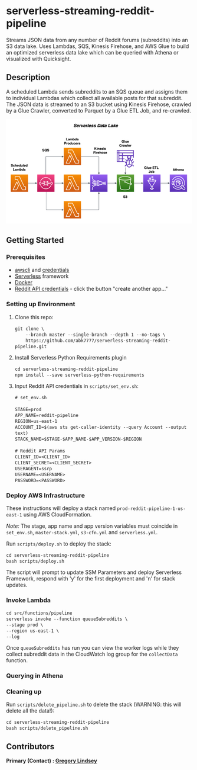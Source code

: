 

serverless-streaming-reddit-pipeline
==============================

Streams JSON data from any number of Reddit forums (subreddits) into an S3 data lake. Uses Lambdas, SQS, Kinesis Firehose, and AWS Glue to build an optimized serverless data lake which can be queried with Athena or visualized with Quicksight.

## Description
A scheduled Lambda sends subreddits to an SQS queue and assigns them to individual Lambdas which collect all available posts for that subreddit. The JSON data is streamed to an S3 bucket using Kinesis Firehose, crawled by a Glue Crawler, converted to Parquet by a Glue ETL Job, and re-crawled. 

![AWS Architecture](img/architecture.png)

## Getting Started

### Prerequisites
* [awscli](https://docs.aws.amazon.com/cli/latest/userguide/install-cliv2.html) and [credentials](https://docs.aws.amazon.com/cli/latest/userguide/cli-chap-configure.html)
* [Serverless](https://www.serverless.com/framework/docs/getting-started/) framework
* [Docker](https://docs.docker.com/get-docker/)
* [Reddit API credentials](https://www.reddit.com/prefs/apps) - click the button "create another app..."

### Setting up Environment
1. Clone this repo:
   ```
   git clone \
       --branch master --single-branch --depth 1 --no-tags \
       https://github.com/abk7777/serverless-streaming-reddit-pipeline.git
   ```
2. Install Serverless Python Requirements plugin
   ```
   cd serverless-streaming-reddit-pipeline
   npm install --save serverless-python-requirements
   ```

3. Input Reddit API credentials in `scripts/set_env.sh`:
   ```
   # set_env.sh

   STAGE=prod
   APP_NAME=reddit-pipeline
   REGION=us-east-1
   ACCOUNT_ID=$(aws sts get-caller-identity --query Account --output text)
   STACK_NAME=$STAGE-$APP_NAME-$APP_VERSION-$REGION

   # Reddit API Params
   CLIENT_ID=<CLIENT_ID>
   CLIENT_SECRET=<CLIENT_SECRET>
   USERAGENT=ssrp
   USERNAME=<USERNAME>
   PASSWORD=<PASSWORD>
   ```

### Deploy AWS Infrastructure
These instructions will deploy a stack named `prod-reddit-pipeline-1-us-east-1` using AWS CloudFormation.

*Note:* The stage, app name and app version variables must coincide in `set_env.sh`, `master-stack.yml`, `s3-cfn.yml` and `serverless.yml`. 

   Run `scripts/deploy.sh` to deploy the stack:
   ```
   cd serverless-streaming-reddit-pipeline
   bash scripts/deploy.sh
   ```

The script will prompt to update SSM Parameters and deploy Serverless Framework, respond with 'y' for the first deployment and 'n' for stack updates.

### Invoke Lambda
   ```
   cd src/functions/pipeline
   serverless invoke --function queueSubreddits \
   --stage prod \
   --region us-east-1 \
   --log
   ```

Once `queueSubreddits` has run you can view the worker logs while they collect subreddit data in the CloudWatch log group for the `collectData` function.

### Querying in Athena

### Cleaning up
   Run `scripts/delete_pipeline.sh` to delete the stack (WARNING: this will delete all the data!):
   ```
   cd serverless-streaming-reddit-pipeline
   bash scripts/delete_pipeline.sh
   ```
   
## Contributors

**Primary (Contact) : [Gregory Lindsey](https://github.com/abk7777)**

[contributors-shield]: https://img.shields.io/github/contributors/abk7777/serverless-streaming-reddit-pipeline.svg?style=flat-square
[contributors-url]: https://github.com/abk7777/serverless-streaming-reddit-pipeline/graphs/contributors
[forks-shield]: https://img.shields.io/github/forks/abk7777/serverless-streaming-reddit-pipeline.svg?style=flat-square
[forks-url]: https://github.com/abk7777/serverless-streaming-reddit-pipeline/network/members
[stars-shield]: https://img.shields.io/github/stars/abk7777/serverless-streaming-reddit-pipeline.svg?style=flat-square
[stars-url]: https://github.com/abk7777/serverless-streaming-reddit-pipeline/stargazers
[issues-shield]: https://img.shields.io/github/issues/abk7777/serverless-streaming-reddit-pipeline.svg?style=flat-square
[issues-url]: https://github.com/abk7777/serverless-streaming-reddit-pipeline/issues
[license-shield]: https://img.shields.io/github/license/abk7777/serverless-streaming-reddit-pipeline.svg?style=flat-square
[license-url]: https://github.com/abk7777/serverless-streaming-reddit-pipeline/blob/master/LICENSE
[linkedin-shield]: https://img.shields.io/badge/-LinkedIn-black.svg?style=flat-square&logo=linkedin&colorB=555
[linkedin-url]: https://linkedin.com/in/gregory-lindsey/